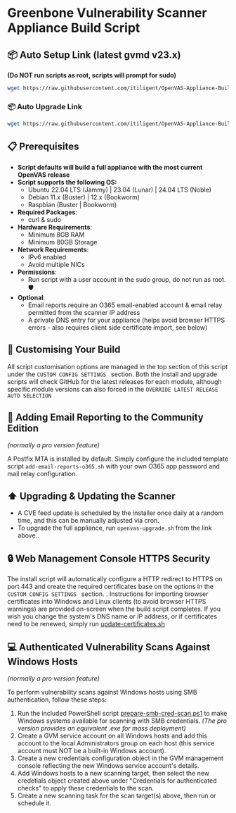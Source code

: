 # Greenbone Vulnerability Scanner Appliance Build Script

## 📦 Auto Setup Link (latest gvmd v23.x)
**(Do NOT run scripts as root, scripts will prompt for sudo)**
```bash
wget https://raw.githubusercontent.com/itiligent/OpenVAS-Appliance-Builder/main/openvas-builder.sh && chmod +x openvas-builder.sh && ./openvas-builder.sh
```

### 📦 Auto Upgrade Link
```bash
wget https://raw.githubusercontent.com/itiligent/OpenVAS-Appliance-Builder/main/openvas-upgrade.sh && chmod +x openvas-upgrade.sh  && ./openvas-upgrade.sh 
```

## 📋 Prerequisites

- **Script defaults will build a full appliance with the most current OpenVAS release**
- **Script supports the following OS:**
  - Ubuntu 22.04 LTS (Jammy) |  23.04 (Lunar) | 24.04 LTS (Noble) 
  - Debian 11.x (Buster) | 12.x (Bookworm) 
  - Raspbian (Buster | Bookworm)
- **Required Packages**:
  - curl & sudo 
- **Hardware Requirements**:
  - Minimum 8GB RAM
  - Minimum 80GB Storage
- **Network Requirements**:
  - IPv6 enabled
  - Avoid multiple NICs
- **Permissions**:
  - Run script with a user account in the sudo group, do not run as root. 🛡️
- **Optional**:
  - Email reports require an O365 email-enabled account & email relay permitted from the scanner IP address
  - A private DNS entry for your appliance (helps avoid browser HTTPS errors - also requires client side certificate import, see below)

## 📖 Customising Your Build
All script customisation options are managed in the top section of this script under the `CUSTOM CONFIG SETTINGS ` section.  Both the install and upgrade scripts will check GitHub for the latest releases for each module, although specific module versions can also forced in the `OVERRIDE LATEST RELEASE AUTO SELECTION `

## 📧 Adding Email Reporting to the Community Edition
*(normally a pro version feature)*

A Postfix MTA is installed by default. Simply configure the included template script `add-email-reports-o365.sh` with your own O365 app password and mail relay configuration.

## ⬆️ Upgrading & Updating the Scanner

- A CVE feed update is scheduled by the installer once daily at a random time, and this can be manually adjusted via cron.
- To upgrade the full appliance, run  `openvas-upgrade.sh` from the link above..

## 🔒 Web Management Console HTTPS Security

The install script will automatically configure a HTTP redirect to HTTPS on port 443 and create the required certificates base on the options in the `CUSTOM CONFIG SETTINGS ` section. . Instructions for importing browser certificates into Windows and Linux clients (to avoid browser HTTPS warnings) are provided on-screen when the build script completes. If you wish you change the system's DNS name or IP address, or if certificates need to be renewed, simply run [update-certificates.sh](https://github.com/itiligent/OpenVAS-Appliance-Builder/blob/main/update-certificates.sh)


## 💻 Authenticated Vulnerability Scans Against Windows Hosts
*(normally a pro version feature)*

To perform vulnerability scans against Windows hosts using SMB authentication, follow these steps:

1. Run the included PowerShell script [prepare-smb-cred-scan.ps1](https://github.com/itiligent/OpenVAS-Appliance-Builder/blob/main/prepare-smb-cred-scan.ps1) to make Windows systems available for scanning with SMB credentials. *(The pro version provides an equivalent .exe for mass deployment)*
2. Create a GVM service account on all Windows hosts and add this account to the local Administrators group on each host (this service account must NOT be a built-in Windows account).
3. Create a new credentials configuration object in the GVM management console reflecting the new Windows service account's details.
4. Add Windows hosts to a new scanning target, then select the new credetials object created above under "Credentials for authenticated checks" to apply these credentials to the scan.
5. Create a new scanning task for the scan target(s) above, then run or schedule it.
